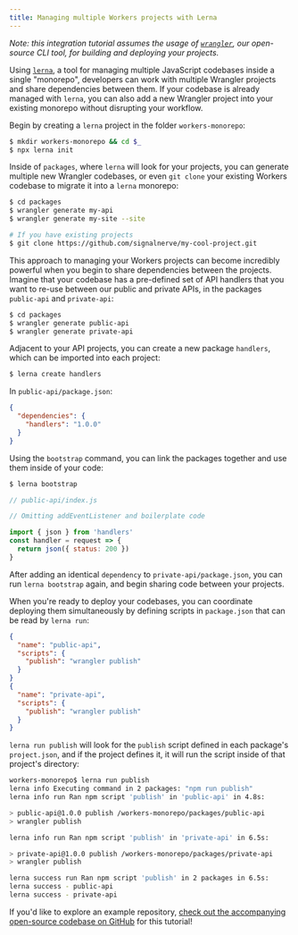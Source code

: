 ```yaml
---
title: Managing multiple Workers projects with Lerna
---
```


*Note: this integration tutorial assumes the usage of [`wrangler`](https://github.com/cloudflare/wrangler), our open-source CLI tool, for building and deploying your projects.*

Using [`lerna`](https://github.com/lerna/lerna), a tool for managing multiple JavaScript codebases inside a single "monorepo", developers can work with multiple Wrangler projects and share dependencies between them. If your codebase is already managed with `lerna`, you can also add a new Wrangler project into your existing monorepo without disrupting your workflow.

Begin by creating a `lerna` project in the folder `workers-monorepo`:

```bash
$ mkdir workers-monorepo && cd $_
$ npx lerna init
```

Inside of `packages`, where `lerna` will look for your projects, you can generate multiple new Wrangler codebases, or even `git clone` your existing Workers codebase to migrate it into a `lerna` monorepo:

```bash
$ cd packages
$ wrangler generate my-api
$ wrangler generate my-site --site

# If you have existing projects
$ git clone https://github.com/signalnerve/my-cool-project.git
```

This approach to managing your Workers projects can become incredibly powerful when you begin to share dependencies between the projects. Imagine that your codebase has a pre-defined set of API handlers that you want to re-use between our public and private APIs, in the packages `public-api` and `private-api`:

```bash
$ cd packages
$ wrangler generate public-api
$ wrangler generate private-api
```
Adjacent to your API projects, you can create a new package `handlers`, which can be imported into each project:

```bash
$ lerna create handlers
```

In `public-api/package.json`:

```json
{
  "dependencies": {
    "handlers": "1.0.0"
  }
}
```

Using the `bootstrap` command, you can link the packages together and use them inside of your code:

```js
$ lerna bootstrap
```

```js
// public-api/index.js

// Omitting addEventListener and boilerplate code

import { json } from 'handlers'
const handler = request => {
  return json({ status: 200 })
}
```

After adding an identical `dependency` to `private-api/package.json`, you can run `lerna bootstrap` again, and begin sharing code between your projects.

When you're ready to deploy your codebases, you can coordinate deploying them simultaneously by defining scripts in `package.json` that can be read by `lerna run`:

```json
{
  "name": "public-api",
  "scripts": {
    "publish": "wrangler publish"
  }
}
{
  "name": "private-api",
  "scripts": {
    "publish": "wrangler publish"
  }
}
```

`lerna run publish` will look for the `publish` script defined in each package's `project.json`, and if the project defines it, it will run the script inside of that project's directory:

```bash
workers-monorepo$ lerna run publish
lerna info Executing command in 2 packages: "npm run publish"
lerna info run Ran npm script 'publish' in 'public-api' in 4.8s:

> public-api@1.0.0 publish /workers-monorepo/packages/public-api
> wrangler publish

lerna info run Ran npm script 'publish' in 'private-api' in 6.5s:

> private-api@1.0.0 publish /workers-monorepo/packages/private-api
> wrangler publish

lerna success run Ran npm script 'publish' in 2 packages in 6.5s:
lerna success - public-api
lerna success - private-api
```

If you'd like to explore an example repository, [check out the accompanying open-source codebase on GitHub](https://github.com/signalnerve/lerna-wrangler-monorepo-example) for this tutorial!
